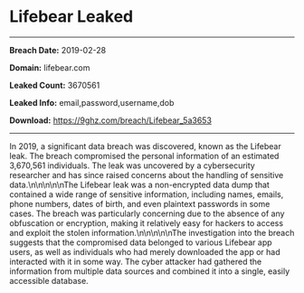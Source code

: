 # Lifebear Leaked

------------
**Breach Date:** 2019-02-28

**Domain:** lifebear.com

**Leaked Count:** 3670561

**Leaked Info:** email,password,username,dob

**Download:** https://9ghz.com/breach/Lifebear_5a3653

------------
In 2019, a significant data breach was discovered, known as the Lifebear leak. The breach compromised the personal information of an estimated 3,670,561 individuals. The leak was uncovered by a cybersecurity researcher and has since raised concerns about the handling of sensitive data.\n\n\n\n\nThe Lifebear leak was a non-encrypted data dump that contained a wide range of sensitive information, including names, emails, phone numbers, dates of birth, and even plaintext passwords in some cases. The breach was particularly concerning due to the absence of any obfuscation or encryption, making it relatively easy for hackers to access and exploit the stolen information.\n\n\n\n\nThe investigation into the breach suggests that the compromised data belonged to various Lifebear app users, as well as individuals who had merely downloaded the app or had interacted with it in some way. The cyber attacker had gathered the information from multiple data sources and combined it into a single, easily accessible database.
